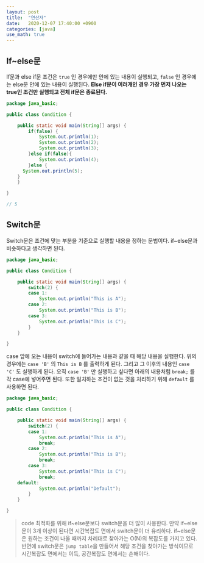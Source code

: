 ```yaml
---
layout: post
title:  "연산자"
date:   2020-12-07 17:40:00 +0900
categories: [java]
use_math: true
---
```


## If~else문

If문과 else if문 조건은 `true` 인 경우에만 안에 있는 내용이 실행되고, `false` 인 경우에는 else문 안에 있는 내용이 실행된다. **Else if문이 여러개인 경우 가장 먼저 나오는 true인 조건만 실행되고 전체 if문은 종료된다.**

```java
package java_basic;

public class Condition {

	public static void main(String[] args) {
		if(false) {
			System.out.println(1);
			System.out.println(2);
			System.out.println(3);
		}else if(false){
			System.out.println(4);
		}else {
      System.out.println(5);
    }
	}

}

// 5
```



## Switch문

Switch문은 조건에 맞는 부분을 기준으로 실행할 내용을 정하는 문법이다. if~else문과 비슷하다고 생각하면 된다.

```java
package java_basic;

public class Condition {

	public static void main(String[] args) {
		switch(2) {
		case 1:
			System.out.println("This is A");
		case 2:
			System.out.println("This is B");
		case 3:
			System.out.println("This is C");
		}
	}

}
```

case 앞에 오는 내용이 switch에 들어가는 내용과 같을 때 해당 내용을 실행한다. 위의 경우에는 `case 'B'` 의 `This is B` 를 출력하게 된다. 그리고 그 이후의 내용인 `case 'C'` 도 실행하게 된다. 오직 `case 'B'` 만 실행하고 싶다면 아래의 내용처럼 `break;` 를 각 case에 넣어주면 된다. 또한 일치하는 조건이 없는 것을 처리하기 위해 `default` 를 사용하면 된다.

```java
package java_basic;

public class Condition {

	public static void main(String[] args) {
		switch(2) {
		case 1:
			System.out.println("This is A");
			break;
		case 2:
			System.out.println("This is B");
			break;
		case 3:
			System.out.println("This is C");
			break;
    default:
			System.out.println("Default");
		}
	}

}
```

> code 최적화를 위해 if~else문보다 switch문을 더 많이 사용한다. 만약 if~else문이 3개 이상이 된다면 시간복잡도 면에서 switch문이 더 유리하다. if~else문은 원하는 조건이 나올 때까지 차례대로 찾아가는 O(N)의 복잡도를 가지고 있다. 반면에 switch문은 `jump table`을 만들어서 해당 조건을 찾아가는 방식이므로 시간복잡도 면에서는 이득, 공간복잡도 면에서는 손해이다.

